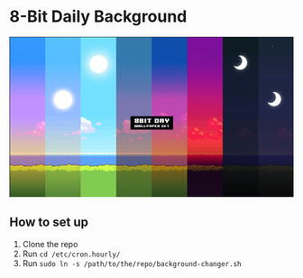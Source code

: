 # 8-Bit Daily Background
![image](https://raw.githubusercontent.com/zeka001/DailyBackground/master/images/mix.png)
## How to set up
1. Clone the repo
2. Run ```cd /etc/cron.hourly/```
3. Run ```sudo ln -s /path/to/the/repo/background-changer.sh```